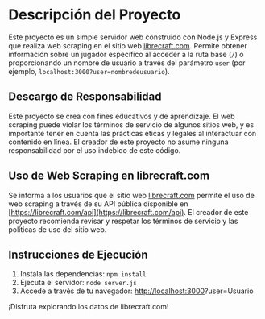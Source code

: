 # Descripción del Proyecto

Este proyecto es un simple servidor web construido con Node.js y Express que realiza web scraping en el sitio web [librecraft.com](https://librecraft.com). Permite obtener información sobre un jugador específico al acceder a la ruta base (`/`) o proporcionando un nombre de usuario a través del parámetro `user` (por ejemplo, `localhost:3000?user=nombredeusuario`).

## Descargo de Responsabilidad

Este proyecto se crea con fines educativos y de aprendizaje. El web scraping puede violar los términos de servicio de algunos sitios web, y es importante tener en cuenta las prácticas éticas y legales al interactuar con contenido en línea. El creador de este proyecto no asume ninguna responsabilidad por el uso indebido de este código.

## Uso de Web Scraping en librecraft.com

Se informa a los usuarios que el sitio web [librecraft.com](https://librecraft.com) permite el uso de web scraping a través de su API pública disponible en [https://librecraft.com/api](https://librecraft.com/api). El creador de este proyecto recomienda revisar y respetar los términos de servicio y las políticas de uso del sitio web.

## Instrucciones de Ejecución

1. Instala las dependencias: `npm install`
2. Ejecuta el servidor: `node server.js`
3. Accede a través de tu navegador: [http://localhost:3000](http://localhost:3000)?user=Usuario

¡Disfruta explorando los datos de librecraft.com!

